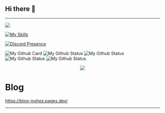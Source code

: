 ## Hi there 👋

---

![](https://komarev.com/ghpvc/?username=CoolJosh0221)

[![My Skills](https://skillicons.dev/icons?i=python,js,html,css,tailwindcss,c,cpp,rust,unity,vscode,neovim,md,discord,github,githubactions,git,linux,docker,bash,cmake,django,tensorflow,qt,nodejs&perline=8)](https://skillicons.dev)

[![Discord Presence](https://lanyard.cnrad.dev/api/847772018928779285)](https://discord.com/users/847772018928779285)

![My Github Card](https://github-profile-trophy.vercel.app/?username=cooljosh0221&theme=dracula&no-frame=true&row=1&column=7)
![My Github Status](https://github-profile-summary-cards.vercel.app/api/cards/profile-details?username=cooljosh0221&theme=dracula)
![My Github Status](https://github-profile-summary-cards.vercel.app/api/cards/repos-per-language?username=cooljosh0221&theme=dracula)
![My Github Status](https://github-profile-summary-cards.vercel.app/api/cards/most-commit-language?username=cooljosh0221&theme=dracula)
![My Github Status](https://github-profile-summary-cards.vercel.app/api/cards/stats?username=cooljosh0221&theme=dracula)

<!-- ![My Github Status](https://github-profile-summary-cards.vercel.app/api/cards/productive-time?username=cooljosh0221&theme=dracula)<br> -->
<!--
## <img src="https://cdn-icons-png.flaticon.com/512/306/306437.png" width="22px" /> -->

<div align="center">
<a href="https://www.youtube.com/watch?v=dQw4w9WgXcQ"><img src="https://hits.seeyoufarm.com/api/count/incr/badge.svg?url=https%3A%2F%2Fdiscord.gg%2FQwXXNGNkeh&count_bg=%2379C83D&title_bg=%23555555&icon=&icon_color=%23E7E7E7&title=Join+my+discord+server&edge_flat=false"/></a>
</div>

# Blog

<https://blog-joshes.pages.dev/>

<hr>
